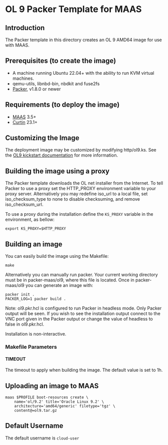 # OL 9 Packer Template for MAAS

## Introduction

The Packer template in this directory creates an OL 9 AMD64 image for use with MAAS.

## Prerequisites (to create the image)

* A machine running Ubuntu 22.04+ with the ability to run KVM virtual machines.
* qemu-utils, libnbd-bin, nbdkit and fuse2fs
* [Packer](https://www.packer.io/intro/getting-started/install.html), v1.8.0 or newer

## Requirements (to deploy the image)

* [MAAS](https://maas.io) 3.5+
* [Curtin](https://launchpad.net/curtin) 23.1+

## Customizing the Image

The deployment image may be customized by modifying http/ol9.ks. See the [OL9 kickstart documentation](https://docs.oracle.com/en/operating-systems/oracle-linux/9/install/install-AutomatinganOracleLinuxInstallationbyUsingKickstart.html) for more information.

## Building the image using a proxy

The Packer template downloads the OL net installer from the Internet. To
tell Packer to use a proxy set the HTTP_PROXY environment variable to your proxy
server. Alternatively you may redefine iso_url to a local file, set
iso_checksum_type to none to disable checksuming, and remove iso_checksum_url.

To use a proxy during the installation define the `KS_PROXY` variable in the
environment, as bellow:

```shell
export KS_PROXY=$HTTP_PROXY
```

## Building an image

You can easily build the image using the Makefile:

```shell
make
```

Alternatively you can manually run packer. Your current working directory must
be in packer-maas/ol9, where this file is located. Once in packer-maas/ol9
you can generate an image with:

```shell
packer init .
PACKER_LOG=1 packer build .
```

Note: ol9.pkr.hcl is configured to run Packer in headless mode. Only Packer
output will be seen. If you wish to see the installation output connect to the
VNC port given in the Packer output or change the value of headless to false in
ol9.pkr.hcl.

Installation is non-interactive.

### Makefile Parameters

#### TIMEOUT

The timeout to apply when building the image. The default value is set to 1h.

## Uploading an image to MAAS

```shell
maas $PROFILE boot-resources create \
    name='ol/9.2' title='Oracle Linux 9.2' \
    architecture='amd64/generic' filetype='tgz' \
    content@=ol9.tar.gz
```

## Default Username

The default username is ```cloud-user```
